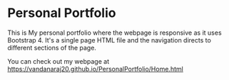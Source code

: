 # Personal Portfolio

This is My personal portfolio where the webpage is responsive as it uses Bootstrap 4. 
It's a single page HTML file and the navigation directs to different sections of the page.

You can check out my webpage at https://vandanaraj20.github.io/PersonalPortfolio/Home.html
